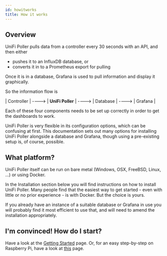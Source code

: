 ```yaml
---
id: howitworks
title: How it works
---
```


## Overview

UniFi Poller pulls data from a controller every 30 seconds with an API, and then either
- pushes it to an InfluxDB database, or
- converts it in to a Prometheus export for pulling

Once it is in a database, Grafana is used to pull information and display it graphically.

So the information flow is

| Controller |  ----> | **UniFi Poller** | ----> | Database | ----> | Grafana |

Each of these four components needs to be set up correctly in order to get the dashboards to work.

UniFi Poller is very flexible in its configuration options, which can be confusing at first. This documentation sets out many options for installing UniFi Poller alongside a database and Grafana, though using a pre-existing setup is, of course, possible.

## What platform?

UniFi Poller itself can be run on bare metal (Windows, OSX, FreeBSD, Linux, ...) or using Docker.

In the Installation section below you will find instructions on how to install UniFi Poller. Many people find that the easiest way to get started - even with little or no prior experience - is with Docker. But the choice is yours.

If you already have an instance of a suitable database or Grafana in use you will probably find it most efficient to use that, and will need to amend the installation appropriately.

## I'm convinced! How do I start?

Have a look at the [Getting Started](gettingstarted.md) page.
Or, for an easy step-by-step on Raspberry Pi, have a look at [this](rpi.md) page.
